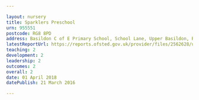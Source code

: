 ```yaml
---

layout: nursery
title: Sparklers Preschool
urn: 955551
postcode: RG8 8PD
address: Basildon C of E Primary School, School Lane, Upper Basildon, READING, RG8 8PD
latestReportUrl: https://reports.ofsted.gov.uk/provider/files/2562628/urn/955551.pdf
teaching: 2
development: 2
leadership: 2
outcomes: 2
overall: 2
date: 01 April 2018 
datePublish: 21 March 2016

---
```

